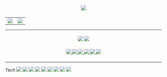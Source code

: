 
<h5 align="center">
  <img src="https://github-profile-trophy.vercel.app/?username=jmarcon&title=Commit,Stars,Followers,Issues,Repositories&margin-w=15&no-frame=true" />
</h5>

<table>
  <tr>
    <td>
      <img src="https://github-readme-stats.vercel.app/api/top-langs/?username=jmarcon&&layout=compact" />
    </td>
    <td>
      <img src="https://github-readme-stats.vercel.app/api?username=jmarcon&show_icons=true&hide=prs,issues" />
    </td>
  </tr>
</table>
<hr/>
<h5 align="center">
  <img src="https://img.shields.io/github/followers/jmarcon" />
  <img src="https://visitor-badge.laobi.icu/badge?page_id=jmarcon" />
</h5>
<h5 align="center">
  <a href="https://www.linkedin.com/in/julianomarcon">
    <img src="https://img.shields.io/badge/LinkedIn-0077B5?style=for-the-badge&logo=linkedin&logoColor=white" />
  </a>
  <a href="https://facebook.com/jmarcon.net">
    <img src="https://img.shields.io/badge/Facebook-1877F2?style=for-the-badge&logo=facebook&logoColor=white" />
  </a>
  <a href="https://www.instagram.com/julianomarcon/">
    <img src="https://img.shields.io/badge/Instagram-E4405F?style=for-the-badge&logo=instagram&logoColor=white" />
  </a>
  <a href="https://twitter.com/intent/follow?screen_name=julianomarcon">
    <img src="https://img.shields.io/badge/Twitter-1DA1F2?style=for-the-badge&logo=twitter&logoColor=white" />
  </a>
  <a href="https://gitlab.com/jmarcon">
    <img src="https://img.shields.io/badge/GitLab-330F63?style=for-the-badge&logo=gitlab&logoColor=white" />
  </a>
  <a href="https://bitbucket.org/jmarcon">
    <img src="https://img.shields.io/badge/Bitbucket-330F63?style=for-the-badge&logo=bitbucket&logoColor=white" />
  </a>
</h5>
<hr/>
Tech
<img src="https://img.shields.io/badge/C%23-239120?style=for-the-badge&logo=c-sharp&logoColor=white" />
<img src="https://img.shields.io/badge/Python-3776AB?style=for-the-badge&logo=python&logoColor=white" />
<img src="https://img.shields.io/badge/Node.js-43853D?style=for-the-badge&logo=node.js&logoColor=white" />
<img src="https://img.shields.io/badge/Markdown-000000?style=for-the-badge&logo=markdown&logoColor=white" />
<img src="https://img.shields.io/badge/MySQL-00000F?style=for-the-badge&logo=mysql&logoColor=white" />
<img src="https://img.shields.io/badge/MongoDB-4EA94B?style=for-the-badge&logo=mongodb&logoColor=white" />
<img src="https://img.shields.io/badge/Amazon_AWS-232F3E?style=for-the-badge&logo=amazon-aws&logoColor=white" />
<img src="https://img.shields.io/badge/Google_Cloud-4285F4?style=for-the-badge&logo=google-cloud&logoColor=white" />
<img src="https://img.shields.io/badge/Microsoft_Azure-0089D6?style=for-the-badge&logo=microsoft-azure&logoColor=white" />
